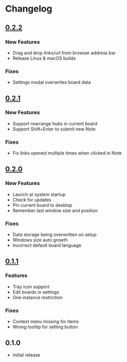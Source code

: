 # Changelog

## [0.2.2](https://github.com/mtobeiyf/pile/compare/v0.2.1...v0.2.2)
### New Features
- Drag and drop links/url from browser address bar
- Release Linux & macOS builds

### Fixes
- Settings modal overwrites board data

## [0.2.1](https://github.com/mtobeiyf/pile/compare/v0.2.0...v0.2.1)

### New Features
- Support rearrange hubs in current board
- Support Shift+Enter to submit new Note

### Fixes
- Fix links opened multiple times when clicked in Note

## [0.2.0](https://github.com/mtobeiyf/pile/compare/v0.1.1...v0.2.0)

### New Features
- Launch at system startup
- Check for updates
- Pin current board to desktop
- Remember last window size and position

### Fixes
- Data storage being overwritten on setup
- Windows size auto growth
- Incorrect default board language

## [0.1.1](https://github.com/mtobeiyf/pile/compare/v0.1.0...v0.1.1)

### Features
- Tray icon support
- Edit boards in settings
- One instance restriction

### Fixes

- Context menu missing for items
- Wrong tooltip for setting button

## 0.1.0

- Initial release